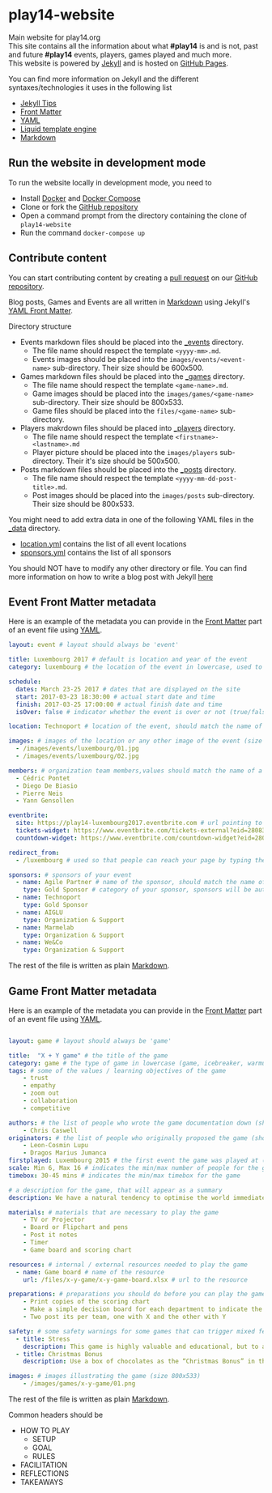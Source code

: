 # play14-website
Main website for play14.org  
This site contains all the information about what **#play14** is and is not, past and future **#play14** events, players, games played and much more.  
This website is powered by [Jekyll](https://jekyllrb.com/) and is hosted on [GitHub Pages](https://pages.github.com/).

You can find more information on Jekyll and the different syntaxes/technologies it uses in the following list
- [Jekyll Tips](http://jekyll.tips/)
- [Front Matter](https://jekyllrb.com/docs/frontmatter/)
- [YAML](http://yaml.org/)
- [Liquid template engine](https://github.com/Shopify/liquid)
- [Markdown](https://github.com/adam-p/markdown-here/wiki/Markdown-Cheatsheet)

## Run the website in development mode
To run the website locally in development mode, you need to 
* Install [Docker](https://www.docker.com/) and [Docker Compose](https://docs.docker.com/compose/)
* Clone or fork the [GitHub repository](https://github.com/play14team/play14-website)
* Open a command prompt from the directory containing the clone of `play14-website`
* Run the command `docker-compose up`

## Contribute content

You can start contributing content by creating a [pull request](https://yangsu.github.io/pull-request-tutorial/) on our [GitHub repository](https://github.com/play14team/play14-website).

Blog posts, Games and Events are all written in [Markdown](https://daringfireball.net/projects/markdown/) using Jekyll's [YAML Front Matter](https://jekyllrb.com/docs/frontmatter/).  

Directory structure

- Events markdown files should be placed into the [_events](_events)  directory. 
  - The file name should respect the template `<yyyy-mm>.md`.
  - Events images should be placed into the `images/events/<event-name>` sub-directory. Their size should be 600x500.
- Games markdown files should be placed into the [_games](_games) directory.
  - The file name should respect the template `<game-name>.md`.
  - Game images should be placed into the `images/games/<game-name>` sub-directory. Their size should be 800x533.
  - Game files should be placed into the `files/<game-name>` sub-directory. 
- Players makrdown files should be placed into [_players](_players) directory.
  - The file name should respect the template `<firstname>-<lastname>.md`
  - Player picture should be placed into the `images/players` sub-directory. Their it's size should be 500x500.
- Posts markdown files should be placed into the [_posts](_posts) directory.
  - The file name should respect the template `<yyyy-mm-dd-post-title>.md`.
  - Post images should be placed into the `images/posts` sub-directory. Their size should be 800x533.

You might need to add extra data in one of the following YAML files in the [_data](_data) directory.
- [location.yml](_data/locations.yml) contains the list of all event locations
- [sponsors.yml](_data/sponsors.yml) contains the list of all sponsors

You should NOT have to modify any other directory or file.
You can find more information on how to write a blog post with Jekyll [here](https://jekyllrb.com/docs/posts/)

## Event Front Matter metadata

Here is an example of the metadata you can provide in the [Front Matter](https://jekyllrb.com/docs/frontmatter/) part of an event file using [YAML](http://yaml.org/).


```yaml
layout: event # layout should always be 'event'

title: Luxembourg 2017 # default is location and year of the event
category: luxembourg # the location of the event in lowercase, used to filter on the events list

schedule:
  dates: March 23-25 2017 # dates that are displayed on the site
  start: 2017-03-23 18:30:00 # actual start date and time
  finish: 2017-03-25 17:00:00 # actual finish date and time
  isOver: false # indicator whether the event is over or not (true/false), ideally this will be computed from finish date at some point

location: Technoport # location of the event, should match the name of a location in _data/locations.yml (if your location does not exist, you need to add it in the yaml file)

images: # images of the location or any other image of the event (size 600x500)
  - /images/events/luxembourg/01.jpg
  - /images/events/luxembourg/02.jpg

members: # organization team members,values should match the name of a player MD file from _players folder
  - Cédric Pontet
  - Diego De Biasio
  - Pierre Neis
  - Yann Gensollen

eventbrite: 
  site: https://play14-luxembourg2017.eventbrite.com # url pointing to the event on Eventbrite website
  tickets-widget: https://www.eventbrite.com/tickets-external?eid=28083088273&ref=etckt # url of the tickets widget generated by Eventbrite
  countdown-widget: https://www.eventbrite.com/countdown-widget?eid=28083088273 # url of the countdown widget generated by Eventbrite

redirect_from: 
  - /luxembourg # used so that people can reach your page by typing the url 'play14.org/<location>' (unique for the whole site, only for events that are not over)

sponsors: # sponsors of your event
  - name: Agile Partner # name of the sponsor, should match the name of a sponsor in the _data/sponsors.yml file (if your sponsor does not exist, you need to create it in the yaml file)
    type: Gold Sponsor # category of your sponsor, sponsors will be automatically grouped by category
  - name: Technoport
    type: Gold Sponsor
  - name: AIGLU
    type: Organization & Support
  - name: Marmelab
    type: Organization & Support
  - name: We&Co
    type: Organization & Support

```

The rest of the file is written as plain [Markdown](https://github.com/adam-p/markdown-here/wiki/Markdown-Cheatsheet).

## Game Front Matter metadata

Here is an example of the metadata you can provide in the [Front Matter](https://jekyllrb.com/docs/frontmatter/) part of an event file using [YAML](http://yaml.org/).


```yaml

layout: game # layout should always be 'game'

title:  "X + Y game" # the title of the game
category: game # the type of game in lowercase (game, icebreaker, warmup), used to filter on the games list
tags: # some of the values / learning objectives of the game
    - trust
    - empathy
    - zoom out
    - collaboration
    - competitive

authors: # the list of people who wrote the game documentation down (should match the 'name' of a player in the directory _players)
    - Chris Caswell
originators: # the list of people who originally proposed the game (should match the 'name' of a player in the directory _players)
    - Leon-Cosmin Lupu 
    - Dragos Marius Jumanca
firstplayed: Luxembourg 2015 # the first event the game was played at (should match the 'title' of an event in the directory _events)
scale: Min 6, Max 16 # indicates the min/max number of people for the game
timebox: 30-45 mins # indicates the min/max timebox for the game

# a description for the game, that will appear as a summary
description: We have a natural tendency to optimise the world immediately around us and focus on personal or team success. Often this can be to the detriment of others  and the wider organisation which ultimately affects their success. This game exploits this aspect of human nature to demonstrate that localised sub-optimisation can have a dramatic effect when we look at the bigger picture. 

materials: # materials that are necessary to play the game
    - TV or Projector
    - Board or Flipchart and pens
    - Post it notes
    - Timer
    - Game board and scoring chart

resources: # internal / external resources needed to play the game
  - name: Game board # name of the resource
    url: /files/x-y-game/x-y-game-board.xlsx # url to the resource 

preparations: # preparations you should do before you can play the game
    - Print copies of the scoring chart
    - Make a simple decision board for each department to indicate the option they’ve chosen (E.G. | Team name | Decision X or Y | )
    - Two post its per team, one with X and the other with Y

safety: # some safety warnings for some games that can trigger mixed feelings/reactions amongst participants
  - title: Stress
    description: This game is highly valuable and educational, but to achieve this it creates an environment of stress, frustration and conflict. Be sure that is it safe for your team to experience these emotions and take the time to follow this game with a team building exercise.
  - title: Christmas Bonus
    description: Use a box of chocolates as the “Christmas Bonus” in this game, and when nobody actually wins (company has failed) at the end of game, share the chocolates during the reflection to begin to defuse.

images: # images illustrating the game (size 800x533)
    - /images/games/x-y-game/01.png

``` 

The rest of the file is written as plain [Markdown](https://github.com/adam-p/markdown-here/wiki/Markdown-Cheatsheet).  

Common headers should be
- HOW TO PLAY
  - SETUP
  - GOAL
  - RULES
- FACILITATION
- REFLECTIONS
- TAKEAWAYS


